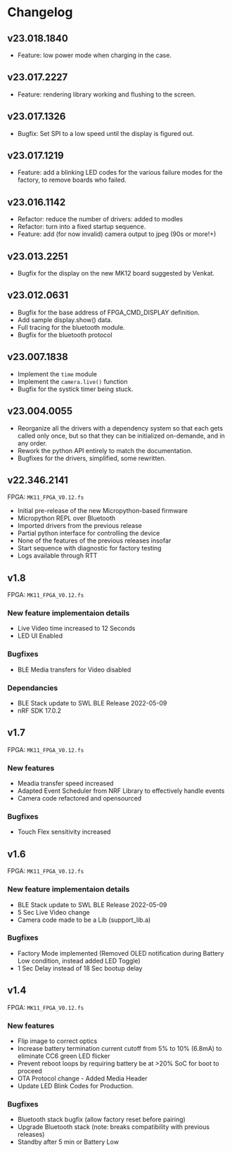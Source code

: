 Changelog
=========

v23.018.1840
------------
- Feature: low power mode when charging in the case.

v23.017.2227
------------
- Feature: rendering library working and flushing to the screen.

v23.017.1326
------------
- Bugfix: Set SPI to a low speed until the display is figured out.

v23.017.1219
------------
- Feature: add a blinking LED codes for the various failure modes for the factory, to remove boards who failed.

v23.016.1142
------------
- Refactor: reduce the number of drivers: added to modles
- Refactor: turn into a fixed startup sequence.
- Feature: add (for now invalid) camera output to jpeg (90s or more!+)

v23.013.2251
------------
- Bugfix for the display on the new MK12 board suggested by Venkat.

v23.012.0631
------------
- Bugfix for the base address of FPGA_CMD_DISPLAY definition.
- Add sample display.show() data.
- Full tracing for the bluetooth module.
- Bugfix for the bluetooth protocol

v23.007.1838
------------
- Implement the `time` module
- Implement the `camera.live()` function
- Bugfix for the systick timer being stuck.

v23.004.0055
------------
- Reorganize all the drivers with a dependency system so that each gets called only once,
  but so that they can be initialized on-demande, and in any order.
- Rework the python API entirely to match the documentation.
- Bugfixes for the drivers, simplified, some rewritten.

v22.346.2141
------------
FPGA: `MK11_FPGA_V0.12.fs`

- Initial pre-release of the new Micropython-based firmware
- Micropython REPL over Bluetooth
- Imported drivers from the previous release
- Partial python interface for controlling the device
- None of the features of the previous releases insofar
- Start sequence with diagnostic for factory testing
- Logs available through RTT

v1.8
----
FPGA: `MK11_FPGA_V0.12.fs`

### New feature implementaion details

- Live Video time increased to 12 Seconds
- LED UI Enabled

### Bugfixes

- BLE Media transfers for Video disabled

### Dependancies

- BLE Stack update to SWL BLE Release 2022-05-09
- nRF SDK 17.0.2

v1.7
----
FPGA: `MK11_FPGA_V0.12.fs`

### New features

- Meadia transfer speed increased
- Adapted Event Scheduler from NRF Library to effectively handle events
- Camera code refactored and opensourced

### Bugfixes

- Touch Flex sensitivity increased

v1.6
----
FPGA: `MK11_FPGA_V0.12.fs`

### New feature implementaion details

- BLE Stack update to SWL BLE Release 2022-05-09
- 5 Sec Live Video change
- Camera code made to be a Lib (support_lib.a)

### Bugfixes

- Factory Mode implemented (Removed OLED notification during Battery Low condition, instead added LED Toggle)
- 1 Sec Delay instead of 18 Sec bootup delay

v1.4
----
FPGA: `MK11_FPGA_V0.12.fs`

### New features

- Flip image to correct optics
- Increase battery termination current cutoff from 5% to 10% (6.8mA) to eliminate CC6 green LED flicker
- Prevent reboot loops by requiring battery be at >20% SoC for boot to proceed
- OTA Protocol change - Added Media Header
- Update LED Blink Codes for Production.

### Bugfixes

- Bluetooth stack bugfix (allow factory reset before pairing)
- Upgrade Bluetooth stack (note: breaks compatibility with previous releases)
- Standby after 5 min or Battery Low
